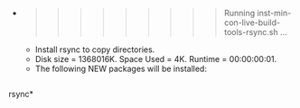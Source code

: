 * >>>>>>>>> Running inst-min-con-live-build-tools-rsync.sh ...
  * Install rsync to copy directories.
  * Disk size = 1368016K. Space Used = 4K. Runtime = 00:00:00:01.
  * The following NEW packages will be installed:
  ```bash
rsync*
  ```
